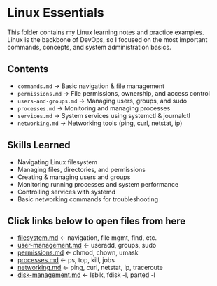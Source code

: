 # Linux Essentials

This folder contains my Linux learning notes and practice examples.  
Linux is the backbone of DevOps, so I focused on the most important commands, concepts, and system administration basics.

## Contents

- `commands.md` → Basic navigation & file management  
- `permissions.md` → File permissions, ownership, and access control  
- `users-and-groups.md` → Managing users, groups, and sudo  
- `processes.md` → Monitoring and managing processes  
- `services.md` → System services using systemctl & journalctl  
- `networking.md` → Networking tools (ping, curl, netstat, ip)  

## Skills Learned

- Navigating Linux filesystem  
- Managing files, directories, and permissions  
- Creating & managing users and groups  
- Monitoring running processes and system performance  
- Controlling services with systemd  
- Basic networking commands for troubleshooting  

## Click links below to open files from here
- [filesystem.md](filesystem.md) ← navigation, file mgmt, find, etc.  
- [user-management.md](user-management.md) ← useradd, groups, sudo  
- [permissions.md](permissions.md) ← chmod, chown, umask  
- [processes.md](processes.md) ← ps, top, kill, jobs  
- [networking.md](networking.md) ← ping, curl, netstat, ip, traceroute
- [disk-management.md](disk-management.md) ←  lsblk, fdisk -l, parted -l  
  

